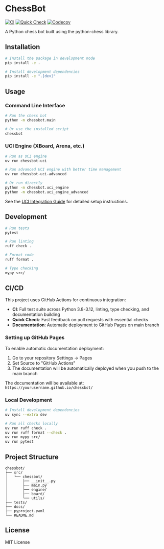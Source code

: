 # ChessBot

[![CI](https://github.com/florin-romulescu/chessbot/workflows/CI/badge.svg)](https://github.com/florin-romulescu/chessbot/actions/workflows/ci.yml)
[![Quick Check](https://github.com/florin-romulescu/chessbot/workflows/Quick%20Check/badge.svg)](https://github.com/florin-romulescu/chessbot/actions/workflows/quick-check.yml)
[![Codecov](https://codecov.io/gh/florin-romulescu/chessbot/branch/main/graph/badge.svg)](https://codecov.io/gh/florin-romulescu/chessbot)

A Python chess bot built using the python-chess library.

## Installation

```bash
# Install the package in development mode
pip install -e .

# Install development dependencies
pip install -e ".[dev]"
```

## Usage

### Command Line Interface

```bash
# Run the chess bot
python -m chessbot.main

# Or use the installed script
chessbot
```

### UCI Engine (XBoard, Arena, etc.)

```bash
# Run as UCI engine
uv run chessbot-uci

# Run advanced UCI engine with better time management
uv run chessbot-uci-advanced

# Or run directly
python -m chessbot.uci_engine
python -m chessbot.uci_engine_advanced
```

See the [UCI Integration Guide](docs/getting-started/uci-integration.md) for detailed setup instructions.

## Development

```bash
# Run tests
pytest

# Run linting
ruff check .

# Format code
ruff format .

# Type checking
mypy src/
```

## CI/CD

This project uses GitHub Actions for continuous integration:

- **CI**: Full test suite across Python 3.8-3.12, linting, type checking, and documentation building
- **Quick Check**: Fast feedback on pull requests with essential checks
- **Documentation**: Automatic deployment to GitHub Pages on main branch

### Setting up GitHub Pages

To enable automatic documentation deployment:

1. Go to your repository Settings → Pages
2. Set Source to "GitHub Actions"
3. The documentation will be automatically deployed when you push to the main branch

The documentation will be available at: `https://yourusername.github.io/chessbot/`

### Local Development

```bash
# Install development dependencies
uv sync --extra dev

# Run all checks locally
uv run ruff check .
uv run ruff format --check .
uv run mypy src/
uv run pytest
```

## Project Structure

```
chessbot/
├── src/
│   └── chessbot/
│       ├── __init__.py
│       ├── main.py
│       ├── engine/
│       ├── board/
│       └── utils/
├── tests/
├── docs/
├── pyproject.yaml
└── README.md
```

## License

MIT License 